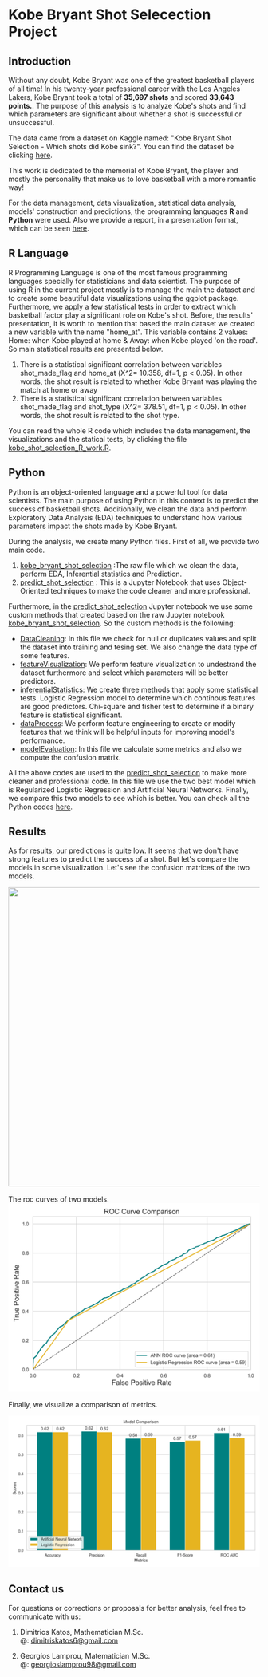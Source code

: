 # Kobe Bryant Shot Selecection Project

## Introduction

Without any doubt, Kobe Bryant was one of the greatest basketball players of all time! In his twenty-year professional career with the Los Angeles Lakers, Kobe Bryant took a total of **35,697 shots** and scored **33,643 points.**. The purpose of this analysis is to analyze Kobe's shots and find which parameters are significant about whether a shot is successful or unsuccessful.

The data came from a dataset on Kaggle named: "Kobe Bryant Shot Selection - Which shots did Kobe sink?". You can find the dataset be clicking [here](https://www.kaggle.com/competitions/kobe-bryant-shot-selection).

This work is dedicated to the memorial of Kobe Bryant, the player and mostly the personality that make us to love basketball with a more romantic way!

For the data management, data visualization, statistical data analysis, models' construction and predictions, the programming languages **R** and **Python** were used. Also we provide a report, in a presentation format, which can be seen [here](https://github.com/geolamprou/Kobe-Bryant-Shot-Selection-Project/blob/main/Presentation/kobe_project_presentation.pdf).

## R Language
R Programming Language is one of the most famous programming languages specially for statisticians and data scientist. The purpose of using R in the current project mostly is to manage the main the dataset and to create some beautiful data visualizations using the ggplot package. Furthermore, we apply a few statistical tests in order to extract which basketball factor play a significant role on Kobe's shot. 
Before, the results' presentation, it is worth to mention that based the main dataset we created a new variable with the name "home_at". This variable contains 2 values: Home: when Kobe played at home & Away: when Kobe played 'on the road'. So main statistical results are presented below.
1. There is a statistical significant correlation between variables shot_made_flag and home_at (Χ^2= 10.358, df=1, p < 0.05). In other words, the shot result is related to whether Kobe Bryant was playing the match at home or away 
2. There is a statistical significant correlation between variables shot_made_flag and shot_type (Χ^2= 378.51, df=1, p < 0.05). In other words, the shot result is related to the shot type.

You can read the whole R code which includes the data management, the visualizations and the statical tests, by clicking the file [kobe_shot_selection_R_work.R](https://github.com/geolamprou/Kobe-Bryant-Shot-Selection-Project/blob/main/R/kobe_shot_selection_R_work.R).  

## Python
Python is an object-oriented language and a powerful tool for data scientists. The main purpose of using Python in this context is to predict the success of basketball shots. Additionally, we clean the data and perform Exploratory Data Analysis (EDA) techniques to understand how various parameters impact the shots made by Kobe Bryant.

During the analysis, we create many Python files. First of all, we provide two main code.

1. [kobe_bryant_shot_selection](https://github.com/geolamprou/Kobe-Bryant-Shot-Selection-Project/blob/main/Python/kobe_bryant_shot_selection.ipynb) :The raw file which we clean the data, perform EDA, Inferential statistics and Prediction.
2. [predict_shot_selection](https://github.com/geolamprou/Kobe-Bryant-Shot-Selection-Project/blob/main/Python/predict_shot_selection.ipynb) : This is a Jupyter Notebook that uses Object-Oriented techniques to make the code cleaner and more professional. 

Furthermore, in the [predict_shot_selection](https://github.com/geolamprou/Kobe-Bryant-Shot-Selection-Project/blob/main/Python/predict_shot_selection.ipynb) Jupyter notebook we use some custom methods that created based on the raw Jupyter notebook [kobe_bryant_shot_selection](https://github.com/geolamprou/Kobe-Bryant-Shot-Selection-Project/blob/main/Python/kobe_bryant_shot_selection.ipynb). So the custom methods is the following:

- [DataCleaning](https://github.com/geolamprou/Kobe-Bryant-Shot-Selection-Project/blob/main/Python/DataCleaning.py): In this file we check for null or duplicates values and split the dataset into training and tesing set. We also change the data type of some features.
- [featureVisualization](https://github.com/geolamprou/Kobe-Bryant-Shot-Selection-Project/blob/main/Python/featureVisualization.py): We perform feature visualization to undestrand the dataset furthermore and select which parameters will be better predictors.
- [inferentialStatistics](https://github.com/geolamprou/Kobe-Bryant-Shot-Selection-Project/blob/main/Python/inferentialStatistics.py): We create three methods that apply some statistical tests. Logistic Regression model to determine which continous features are good predictors. Chi-square and fisher test to determine if a binary feature is statistical significant. 
- [dataProcess](https://github.com/geolamprou/Kobe-Bryant-Shot-Selection-Project/blob/main/Python/dataProcess.py): We perform feature engineering to create or modify features that we think will be helpful inputs for improving model's performance.
- [modelEvaluation](https://github.com/geolamprou/Kobe-Bryant-Shot-Selection-Project/blob/main/Python/modelEvaluation.py): In this file we calculate some metrics and also we compute the confusion matrix.


All the above codes are used to the [predict_shot_selection](https://github.com/geolamprou/Kobe-Bryant-Shot-Selection-Project/blob/main/Python/predict_shot_selection.ipynb) to make more cleaner and professional code. In this file we use the two best model which is Regularized Logistic Regression and Artificial Neural Networks. Finally, we compare this two models to see which is better. You can check all the Python codes [here](https://github.com/geolamprou/Kobe-Bryant-Shot-Selection-Project/tree/main/Python).

## Results

As for results, our predictions is quite low. It seems that we don't have strong features to predict the success of a shot. But let's compare the models in some visualization.
Let's see the confusion matrices of the two models.

<p align="center">
  <img src="https://github.com/geolamprou/Kobe-Bryant-Shot-Selection-Project/blob/main/Visualizations/confusion_matrices2.png" width="600" height="600" >
</p>

The roc curves of two models.
![Poll Mockup](./Visualizations/roc_curves_comparison.png)

Finally, we visualize a comparison of metrics.

![Poll Mockup](./Visualizations/metrics_comparison.png)

## Contact us
For questions or corrections or proposals for better analysis, feel free to communicate with us:

1. Dimitrios Katos, Mathematician M.Sc.<br>
@: dimitriskatos6@gmail.com

2. Georgios Lamprou, Matematician M.Sc. <br>
@: georgioslamprou98@gmail.com

